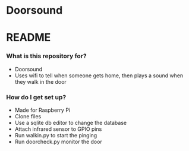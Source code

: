 # Doorsound #
# README #

### What is this repository for? ###

* Doorsound
* Uses wifi to tell when someone gets home, then plays a sound when they walk in the door

### How do I get set up? ###

* Made for Raspberry Pi
* Clone files
* Use a sqlite db editor to change the database
* Attach infrared sensor to GPIO pins
* Run walkin.py to start the pinging
* Run doorcheck.py monitor the door
